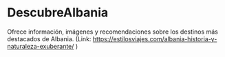 # DescubreAlbania
Ofrece información, imágenes y recomendaciones sobre los destinos más destacados de Albania. (Link: https://estilosviajes.com/albania-historia-y-naturaleza-exuberante/ )
